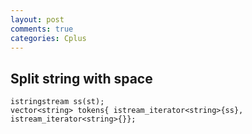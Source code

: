 ```yaml
---
layout: post
comments: true
categories: Cplus
---
```

## Split string with space
    istringstream ss(st);
    vector<string> tokens{ istream_iterator<string>{ss}, istream_iterator<string>{}};
